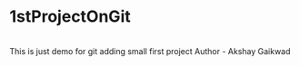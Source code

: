# 1stProjectOnGit
<br>
This is just demo for git adding small first project
Author - Akshay Gaikwad
